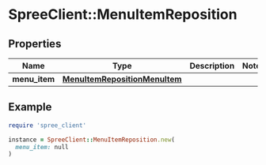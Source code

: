 # SpreeClient::MenuItemReposition

## Properties

| Name | Type | Description | Notes |
| ---- | ---- | ----------- | ----- |
| **menu_item** | [**MenuItemRepositionMenuItem**](MenuItemRepositionMenuItem.md) |  |  |

## Example

```ruby
require 'spree_client'

instance = SpreeClient::MenuItemReposition.new(
  menu_item: null
)
```

